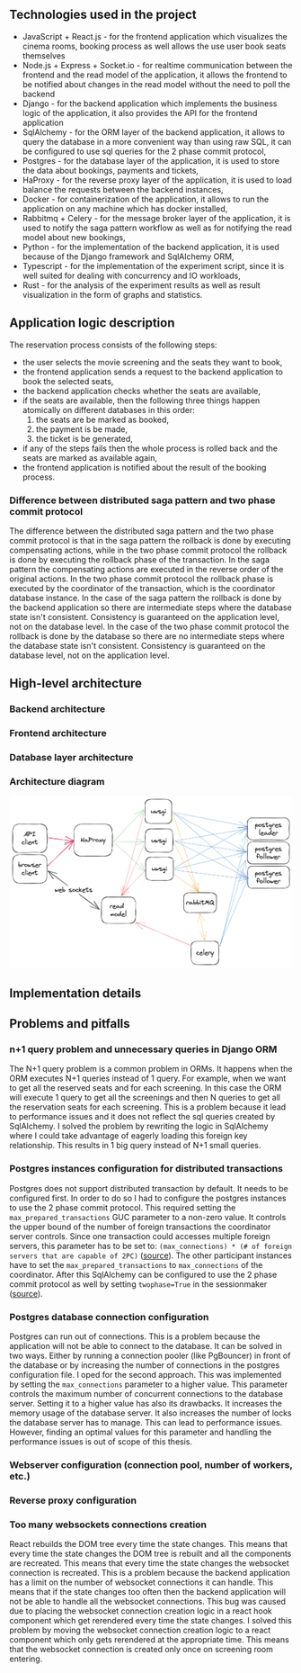 ## Technologies used in the project

- JavaScript + React.js - for the frontend application which visualizes the cinema rooms, booking process as well allows the use user book seats themselves
- Node.js + Express + Socket.io - for realtime communication between the frontend and the read model of the application, it allows the frontend to be notified about changes in the read model without the need to poll the backend
- Django - for the backend application which implements the business logic of the application, it also provides the API for the frontend application
- SqlAlchemy - for the ORM layer of the backend application, it allows to query the database in a more convenient way than using raw SQL, it can be configured to use sql queries for the 2 phase commit protocol,
- Postgres - for the database layer of the application, it is used to store the data about bookings, payments and tickets,
- HaProxy - for the reverse proxy layer of the application, it is used to load balance the requests between the backend instances,
- Docker - for containerization of the application, it allows to run the application on any machine which has docker installed,
- Rabbitmq + Celery - for the message broker layer of the application, it is used to notify the saga pattern workflow as well as for notifying the read model about new bookings,
- Python - for the implementation of the backend application, it is used because of the Django framework and SqlAlchemy ORM,
- Typescript - for the implementation of the experiment script, since it is well suited for dealing with concurrency and IO workloads,
- Rust - for the analysis of the experiment results as well as result visualization in the form of graphs and statistics.

## Application logic description

The reservation process consists of the following steps:

- the user selects the movie screening and the seats they want to book,
- the frontend application sends a request to the backend application to book the selected seats,
- the backend application checks whether the seats are available,
- if the seats are available, then the following three things happen atomically on different databases in this order:
  1. the seats are be marked as booked,
  2. the payment is be made,
  3. the ticket is be generated,
- if any of the steps fails then the whole process is rolled back and the seats are marked as available again,
- the frontend application is notified about the result of the booking process.

### Difference between distributed saga pattern and two phase commit protocol

The difference between the distributed saga pattern and the two phase commit protocol is that in the saga pattern the rollback is done by executing compensating actions, while in the two phase commit protocol the rollback is done by executing the rollback phase of the transaction. In the saga pattern the compensating actions are executed in the reverse order of the original actions. In the two phase commit protocol the rollback phase is executed by the coordinator of the transaction, which is the coordinator database instance. In the case of the saga pattern the rollback is done by the backend application so there are intermediate steps where the database state isn't consistent. Consistency is guaranteed on the application level, not on the database level. In the case of the two phase commit protocol the rollback is done by the database so there are no intermediate steps where the database state isn't consistent. Consistency is guaranteed on the database level, not on the application level.

## High-level architecture

### Backend architecture

### Frontend architecture

### Database layer architecture

### Architecture diagram

![Architecture diagram](assets/dibs-architecture.png "Architecture diagram")

## Implementation details

## Problems and pitfalls

### n+1 query problem and unnecessary queries in Django ORM

The N+1 query problem is a common problem in ORMs. It happens when the ORM executes N+1 queries instead of 1 query. For example, when we want to get all the reserved seats and for each screening. In this case the ORM will execute 1 query to get all the screenings and then N queries to get all the reservation seats for each screening. This is a problem because it lead to performance issues and it does not reflect the sql queries created by SqlAlchemy. I solved the problem by rewriting the logic in SqlAlchemy where I could take advantage of eagerly loading this foreign key relationship. This results in 1 big query instead of N+1 small queries.

### Postgres instances configuration for distributed transactions

Postgres does not support distributed transaction by default. It needs to be configured first. In order to do so I had to configure the postgres instances to use the 2 phase commit protocol. This required setting the `max_prepared_transactions` GUC parameter to a non-zero value. It controls the upper bound of the number of foreign transactions the coordinator server controls. Since one transaction could accesses multiple foreign servers, this parameter has to be set to: `(max_connections) * (# of foreign servers that are capable of 2PC)` ([source](https://wiki.postgresql.org/wiki/Atomic_Commit_of_Distributed_Transactions)). The other participant instances have to set the `max_prepared_transactions` to `max_connections` of the coordinator. After this SqlAlchemy can be configured to use the 2 phase commit protocol as well by setting `twophase=True` in the sessionmaker ([source](https://docs.sqlalchemy.org/en/20/orm/session_transaction.html#enabling-two-phase-commit)).

### Postgres database connection configuration

Postgres can run out of connections. This is a problem because the application will not be able to connect to the database. It can be solved in two ways. Either by running a connection pooler (like PgBouncer) in front of the database or by increasing the number of connections in the postgres configuration file. I oped for the second approach. This was implemented by setting the `max_connections` parameter to a higher value. This parameter controls the maximum number of concurrent connections to the database server. Setting it to a higher value has also its drawbacks. It increases the memory usage of the database server. It also increases the number of locks the database server has to manage. This can lead to performance issues. However, finding an optimal values for this parameter and handling the performance issues is out of scope of this thesis.

### Webserver configuration (connection pool, number of workers, etc.)

### Reverse proxy configuration

### Too many websockets connections creation

React rebuilds the DOM tree every time the state changes. This means that every time the state changes the DOM tree is rebuilt and all the components are recreated. This means that every time the state changes the websocket connection is recreated. This is a problem because the backend application has a limit on the number of websocket connections it can handle. This means that if the state changes too often then the backend application will not be able to handle all the websocket connections. This bug was caused due to placing the websocket connection creation logic in a react hook component which get rerendered every time the state changes. I solved this problem by moving the websocket connection creation logic to a react component which only gets rerendered at the appropriate time. This means that the websocket connection is created only once on screening room entering.
